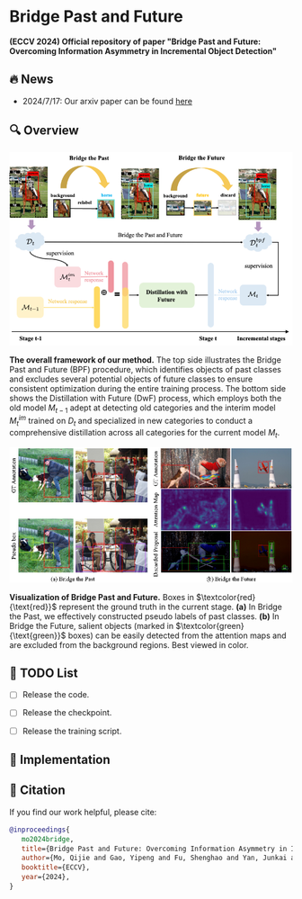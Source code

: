 # Bridge Past and Future
**(ECCV 2024) Official repository of paper "Bridge Past and Future: Overcoming Information Asymmetry in Incremental Object Detection"**



## 🔥 News

- 2024/7/17: Our arxiv paper can be found [here](http://arxiv.org/abs/2407.11499)



## 🔍 Overview

![image-20240717145206666](assets/image-20240717145206666.png)

**The overall framework of our method.** The top side illustrates the Bridge Past and Future (BPF) procedure, which identifies objects of past classes and excludes several potential objects of future classes to ensure consistent optimization during the entire training process. The bottom side shows the Distillation with Future (DwF) process, which employs both the old model $M_{t-1}$ adept at detecting old categories and the interim model $M_{t}^{im}$ trained on $D_t$ and specialized in new categories to conduct a comprehensive distillation across all categories for the current model $M_t$.



![visualization1](assets/visualization1.png)

**Visualization of Bridge Past and Future.** Boxes in $\textcolor{red}{\text{red}}$ represent the ground truth in the current stage. **(a)** In Bridge the Past, we effectively constructed pseudo labels of past classes. **(b)** In Bridge the Future, salient objects (marked in $\textcolor{green}{\text{green}}$ boxes) can be easily detected from the attention maps and are excluded from the background regions. Best viewed in color.





## 📝 TODO List
- [ ] Release the code.
- [ ] Release the checkpoint.
- [ ] Release the training script.



## 📖 Implementation







## 🔗 Citation

If you find our work helpful, please cite:

```bibtex
@inproceedings{
   mo2024bridge,
   title={Bridge Past and Future: Overcoming Information Asymmetry in Incremental Object Detection},
   author={Mo, Qijie and Gao, Yipeng and Fu, Shenghao and Yan, Junkai and Wu, Ancong and Zheng, Wei-Shi},
   booktitle={ECCV},
   year={2024},
}
```
